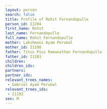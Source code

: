 ```yaml
---
layout: person
search: false
title: Profile of Rohit Fernandopulle
person_id: I1204
first_name: Rohit
last_name: Fernandopulle
full_name: Rohit Fernandopulle
mother: Lakshmani Ayam Perumal
mother_id: I1198
father: Titus Pius Ramanathan Fernandopulle
father_id: I1201
children:
children_ids:
partners:
partner_ids:
relevant_trees_names:
 - Gabriel Ayam Perumal
relevant_trees_ids:
 - I1192
sex: M
---
```


